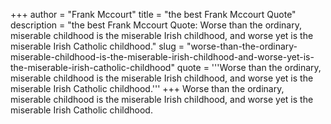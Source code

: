+++
author = "Frank Mccourt"
title = "the best Frank Mccourt Quote"
description = "the best Frank Mccourt Quote: Worse than the ordinary, miserable childhood is the miserable Irish childhood, and worse yet is the miserable Irish Catholic childhood."
slug = "worse-than-the-ordinary-miserable-childhood-is-the-miserable-irish-childhood-and-worse-yet-is-the-miserable-irish-catholic-childhood"
quote = '''Worse than the ordinary, miserable childhood is the miserable Irish childhood, and worse yet is the miserable Irish Catholic childhood.'''
+++
Worse than the ordinary, miserable childhood is the miserable Irish childhood, and worse yet is the miserable Irish Catholic childhood.
